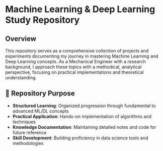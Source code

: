 # Machine Learning & Deep Learning Study Repository

## Overview
This repository serves as a comprehensive collection of projects and experiments documenting my journey in mastering Machine Learning and Deep Learning concepts. As a Mechanical Engineer with a research background, I approach these topics with a methodical, analytical perspective, focusing on practical implementations and theoretical understanding.

## 🎯 Repository Purpose
- **Structured Learning**: Organized progression through fundamental to advanced ML/DL concepts
- **Practical Application**: Hands-on implementation of algorithms and techniques
- **Knowledge Documentation**: Maintaining detailed notes and code for future reference
- **Skill Development**: Building proficiency in data science tools and methodologies
